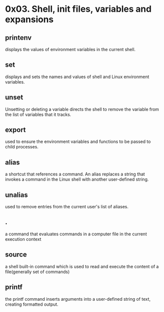 # 0x03. Shell, init files, variables and expansions

## printenv
displays the values of environment variables in the current shell.
## set
displays and sets the names and values of shell and Linux environment variables. 
## unset
Unsetting or deleting a variable directs the shell to remove the variable from the list of variables that it tracks.
## export
used to ensure the environment variables and functions to be passed to child processes.
## alias
a shortcut that references a command. An alias replaces a string that invokes a command in the Linux shell with another user-defined string.
## unalias
used to remove entries from the current user's list of aliases.
## .
a command that evaluates commands in a computer file in the current execution context
## source
a shell built-in command which is used to read and execute the content of a file(generally set of commands)
## printf
the printf command inserts arguments into a user-defined string of text, creating formatted output.
